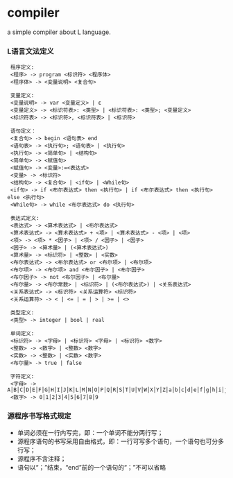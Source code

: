 # compiler
a simple compiler about L language.

### L语言文法定义
```
 程序定义:
 <程序> -> program <标识符> <程序体>
 <程序体> -> <变量说明> <复合句>
```
```
 变量定义:
 <变量说明> -> var <变量定义> | ε
 <变量定义> -> <标识符表>: <类型> | <标识符表>: <类型>; <变量定义>
 <标识符表> -> <标识符>, <标识符表> | <标识符>
```
```
 语句定义：
 <复合句> -> begin <语句表> end
 <语句表> -> <执行句>; <语句表> | <执行句>
 <执行句> -> <简单句> | <结构句>
 <简单句> -> <赋值句>
 <赋值句> -> <变量>:=<表达式>
 <变量> -> <标识符>
 <结构句> -> <复合句> | <if句> | <While句>
 <if句> -> if <布尔表达式> then <执行句> | if <布尔表达式> then <执行句> else <执行句>
 <While句> -> while <布尔表达式> do <执行句>
```
```
 表达式定义:
 <表达式> -> <算术表达式> | <布尔表达式>
 <算术表达式> -> <算术表达式> + <项> | <算术表达式> - <项> | <项>
 <项> -> <项> * <因子> | <项> / <因子> | <因子>
 <因子> -> <算术量> | (<算术表达式>)
 <算术量> -> <标识符> | <整数> | <实数>
 <布尔表达式> -> <布尔表达式> or <布尔项> | <布尔项>
 <布尔项> -> <布尔项> and <布尔因子> | <布尔因子>
 <布尔因子> -> not <布尔因子> | <布尔量>
 <布尔量> -> <布尔常数> | <标识符> | (<布尔表达式>) | <关系表达式>
 <关系表达式> -> <标识符> <关系运算符> <标识符>
 <关系运算符> -> < | <= | = | > | >= | <>
```
```
 类型定义:
 <类型> -> integer | bool | real
```
```
 单词定义:
 <标识符> -> <字母> | <标识符> <字母> | <标识符> <数字>
 <整数> -> <数字> | <整数> <数字>
 <实数> -> <整数> | <实数> <数字>
 <布尔量> -> true | false
```
```
 字符定义:
 <字母> -> A│B│C│D│E│F│G│H│I│J│K│L│M│N│O│P│Q│R│S│T│U│V│W│X│Y│Z│a│b│c│d│e│f│g│h│i│j│k│l│m│n│o│p│q│r│s│t│u│v│w│x│y│z
 <数字> -> 0│1│2│3│4│5│6│7│8│9
```

### 源程序书写格式规定
  - 单词必须在一行内写完，即：一个单词不能分两行写；
  - 源程序语句的书写采用自由格式，即：一行可写多个语句，一个语句也可分多行写；
  - 源程序不含注释；
  - 语句以“；”结束，“end”前的一个语句的“；”不可以省略